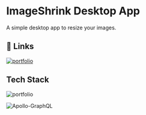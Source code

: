 
# ImageShrink Desktop App

A simple desktop app to resize your images.

## 🔗 Links
[![portfolio](https://img.shields.io/badge/tutorial-freecodecamp.org-FF0000?style=for-the-badge&logo=youtube&logoColor=white)](https://youtu.be/5199E50O7SI?si=5nbmRp3-p3YLHG8q)



## Tech Stack
![portfolio](https://img.shields.io/badge/JavaScript-323330?style=for-the-badge&logo=javascript&logoColor=F7DF1E)

![Apollo-GraphQL](https://img.shields.io/badge/-ApolloGraphQL-311C87?style=for-the-badge&logo=apollo-graphql)


